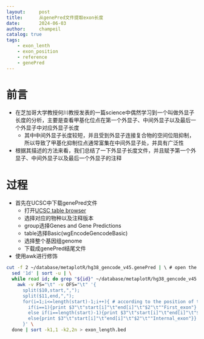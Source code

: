 ```yaml
---
layout:     post
title:      从genePred文件提取exon长度
date:       2024-06-03
author:     champeil
catalog: true
tags:
    - exon_lenth
    - exon_position
    - reference
    - genePred
---
```


# 前言
- 在芝加哥大学教授何川教授发表的一篇science中偶然学习到一个叫做外显子长度的分析，主要是查看甲基化位点在第一个外显子、中间外显子以及最后一个外显子中对应外显子长度
  - 其中中间外显子长度较短，并且受到外显子连接复合物的空间位阻抑制，所以导致了甲基化抑制位点通常富集在中间外显子处，并具有广泛性
- 根据其描述的方法来看，我们总结了一下外显子长度文件，并且赋予第一个外显子、中间外显子以及最后一个外显子的注释

# 过程
- 首先在UCSC中下载genePred文件
  - 打开[UCSC table browser](https://genome.ucsc.edu/cgi-bin/hgTables)
  - 选择对应的物种以及注释版本
  - group选择Genes and Gene Predictions
  - table选择Basic\(wgEncodeGencodeBasic)
  - 选择整个基因组genome
  - 下载成genePred结尾文件
- 使用awk进行修饰
```bash
cut -f 2 ~/database/metaplotR/hg38_gencode_v45.genePred | \ # open the genePred and get the gene id
  sed '1d' | sort -u | \
  while read id; do grep "${id}" ~/database/metaplotR/hg38_gencode_v45.genePred | \  # foreach geneid to split the start and end of exon separately and obtail two lists
    awk -v FS="\t" -v OFS="\t" '{
      split($10,start,",");
      split($11,end,",");
      for(i=1;i<=length(start)-1;i++){ # according to the position of the list to judge the first, internal, last exon, and loop to output
        if(i==1){print $3"\t"start[i]"\t"end[i]"\t"$2"\t""First_exon"}
        else if(i==length(start)-1){print $3"\t"start[i]"\t"end[i]"\t"$2"\t""Last_exon"}
        else{print $3"\t"start[i]"\t"end[i]"\t"$2"\t""Internal_exon"}}
      }' \
  done | sort -k1,1 -k2,2n > exon_length.bed
```
